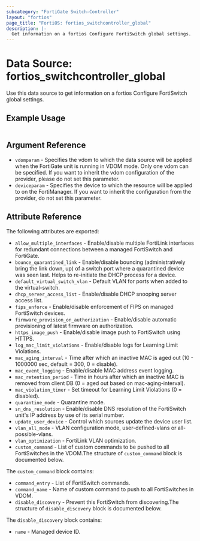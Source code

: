 ```yaml
---
subcategory: "FortiGate Switch-Controller"
layout: "fortios"
page_title: "FortiOS: fortios_switchcontroller_global"
description: |-
  Get information on a fortios Configure FortiSwitch global settings.
---
```


# Data Source: fortios_switchcontroller_global
Use this data source to get information on a fortios Configure FortiSwitch global settings.


## Example Usage

```hcl

```

## Argument Reference

* `vdomparam` - Specifies the vdom to which the data source will be applied when the FortiGate unit is running in VDOM mode. Only one vdom can be specified. If you want to inherit the vdom configuration of the provider, please do not set this parameter.
* `deviceparam` - Specifies the device to which the resource will be applied to on the FortiManager. If you want to inherit the configuration from the provider, do not set this parameter.

## Attribute Reference

The following attributes are exported:

* `allow_multiple_interfaces` - Enable/disable multiple FortiLink interfaces for redundant connections between a managed FortiSwitch and FortiGate.
* `bounce_quarantined_link` - Enable/disable bouncing (administratively bring the link down, up) of a switch port where a quarantined device was seen last. Helps to re-initiate the DHCP process for a device.
* `default_virtual_switch_vlan` - Default VLAN for ports when added to the virtual-switch.
* `dhcp_server_access_list` - Enable/disable DHCP snooping server access list.
* `fips_enforce` - Enable/disable enforcement of FIPS on managed FortiSwitch devices.
* `firmware_provision_on_authorization` - Enable/disable automatic provisioning of latest firmware on authorization.
* `https_image_push` - Enable/disable image push to FortiSwitch using HTTPS.
* `log_mac_limit_violations` - Enable/disable logs for Learning Limit Violations.
* `mac_aging_interval` - Time after which an inactive MAC is aged out (10 - 1000000 sec, default = 300, 0 = disable).
* `mac_event_logging` - Enable/disable MAC address event logging.
* `mac_retention_period` - Time in hours after which an inactive MAC is removed from client DB (0 = aged out based on mac-aging-interval).
* `mac_violation_timer` - Set timeout for Learning Limit Violations (0 = disabled).
* `quarantine_mode` - Quarantine mode.
* `sn_dns_resolution` - Enable/disable DNS resolution of the FortiSwitch unit's IP address by use of its serial number.
* `update_user_device` - Control which sources update the device user list.
* `vlan_all_mode` - VLAN configuration mode, user-defined-vlans or all-possible-vlans.
* `vlan_optimization` - FortiLink VLAN optimization.
* `custom_command` - List of custom commands to be pushed to all FortiSwitches in the VDOM.The structure of `custom_command` block is documented below.

The `custom_command` block contains:

* `command_entry` - List of FortiSwitch commands.
* `command_name` - Name of custom command to push to all FortiSwitches in VDOM.
* `disable_discovery` - Prevent this FortiSwitch from discovering.The structure of `disable_discovery` block is documented below.

The `disable_discovery` block contains:

* `name` - Managed device ID.
